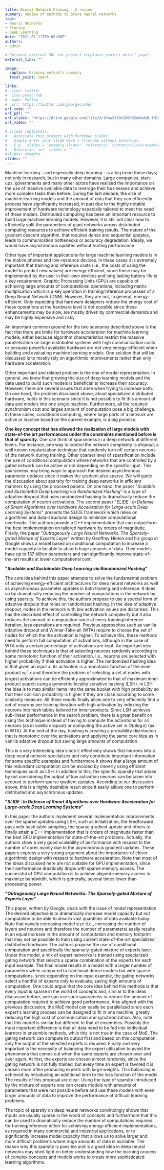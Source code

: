 ```yaml
---
title: Neural Network Pruning - A review
summary: Review of methods to prune neural networks
tags:
- Neural Networks
- Pruning
- Deep Learning
date: "2021-01-11T00:00:00Z"
authors:
- admin

# Optional external URL for project (replaces project detail page).
external_link: ""

image:
  caption: Pruning method's summary
  focal_point: Smart

links:
#- icon: twitter
#  icon_pack: fab
#  name: Follow
#  url: https://twitter.com/georgecushen
url_code: ""
url_pdf: ""
url_slides: "https://drive.google.com/file/d/1RmwX1IUxI8B7SSmNodxB_lMIcWbuwWau/view?usp=sharing"
url_video: ""

# Slides (optional).
#   Associate this project with Markdown slides.
#   Simply enter your slide deck's filename without extension.
#   E.g. `slides = "example-slides"` references `content/slides/example-slides.md`.
#   Otherwise, set `slides = ""`.
#slides: example
slides: ""
---
```


Machine learning - and especially deep learning - is a big trend these days; not only in research, but in many other domains. Large companies, start-ups, governments and many other actors have realized the importance on the use of massive available data to leverage their businesses and achieve more complex tasks than before. During the last decade, the size of machine learning models and the amount of data that they can efficiently process have significantly increased, in part due to the highly notable improvement of hardware technology especially tailored to meet the need of these models. Distributed computing has been an important resource to build large machine learning models. However, it is still not clear how to efficiently split the parameters of giant networks across distributed computing resources to achieve efficient training results. The nature of the gradient descent algorithm, that requires dense and sequential updates, leads to communication bottlenecks or accuracy degradation. Ideally, we would have asynchronous updates without hurting performance.

Other type of important applications for large machine learning models is in the mobile phones and low-resource devices. In these cases it is extremely important that training and inference costs (i.e., the costs of using the model to predict new values) are energy-efficient, since these may be implemented by the user in their own devices and long lasting battery life is a key requirement. Graphic Processing Units (GPU) are capable of achieving large amounts of computational operations, including matrix multiplication which is a key operation in training/inference processes of a Deep Neural Network (DNN). However, they are not, in general, energy-efficient. Only expecting that hardware designers reduce the energy cost of these operations at the hardware level is not possible since these enhancements may be slow, are mostly driven by commercial demands and may be highly expensive and risky.

An important common ground for the two scenarios described above is the fact that there are limits for hardware acceleration for machine learning models, either because algorithm characteristics restrict the massive parallelization on large distributed systems with high communication costs or because powerful available hardware are not very energy-efficient when building and evaluating machine learning models. One solution that will be discussed is to mostly rely on algorithmic improvements rather than only hardware acceleration.

Other important and related problem is the one of model representation. In general, we know that growing the size of deep learning models and the data used to build such models is beneficial to increase their accuracy. However, there are several issues that arise when trying to increase both. On one hand, the problem discussed above, about specialized distributed hardware, holds in this scenario since it is not possible to fit this amount of data and models into one single machine. Furthermore, all the required synchronism cost and larges amount of computation pose a big challenge. In these cases, conditional computing, where large parts of a network are active or inactive based on the current example, is a big promise. 

**One key concept that has allowed the realization of large models with state-of-the art performances under the constraints mentioned before is that of sparsity.** One can think of sparseness in a deep network at different levels. For instance, one way to control the network complexity is _dropout_; a well known regularization technique that randomly turn off certain neurons of the network during training. Other coarser level of sparsification include the use of conditional computation where networks that are controlled by a gated network can be active or not depending on the specific input. This sparseness may bring ways to approach the desired asynchronous parameter updates since it makes the gradient also sparse. We will guide the discussion about sparsity for training deep networks in efficient manners by using the proposed papers. On one hand, the paper "_Scalable and Sustainable Deep Learning via Randomized Hashing_" is a type of adaptive dropout that uses randomized hashing to dramatically reduce the computation of neuron activations. The second paper "_SLIDE : In Defense of Smart Algorithms over Hardware Acceleration for Large-scale Deep Learning Systems_" presents the SLIDE framework which relies on algorithmic and data-structural design to minimize computational overheads. The authors provide a C++ implementation that can outperform the best implementation on tailored hardware by orders of magnitude. Finally, the paper "_Outrageously Large Neural Networks: The Sparsely-gated Mixture of Experts Layer_" written by Geoffrey Hinton and his group at Google shows a model based on conditional computation to increase a model capacity to be able to absorb huge amounts of data. Their models have up to $137$ billion parameters and can significantly improve state-of-the-art results at lower computational cost.

**"_Scalable and Sustainable Deep Learning via Randomized Hashing_"**

The core idea behind this paper attempts to solve the fundamental problem of achieving energy-efficient architectures for deep neural networks as well as asynchronous parameter updates in both training and inference. It does so by dramatically reducing the number of computations in the network by using sparsity. To achieve this, the authors propose to use a special form of adaptive dropout that relies on randomized hashing. In the idea of adaptive dropout, nodes in the network with low activation values are discarded. This has the described effect of controlling the network complexity but it also reduces the amount of computation since at every training/inference iteration, less operations are required. Previous approaches such as vanilla adaptive dropout and Winner-Take-all (WTA) require to choose the set of nodes for which the the activation is higher. To achieve this, these methods need to perform full computation of activations, although in the case of WTA only a certain percentage of activations are kept. An important idea behind these techniques is that of selecting neurons randomly according to some monotonic function of their activation, i.e., neurons are selected with higher probability if their activation is higher. The randomized hashing idea is that given an input $x$, its activation is a monotonic function of the inner product $w_i^{\top}x$ and therefore the problem of selecting a set of nodes with largest activations can be efficiently approximated to that of maximum inner product search using asymmetric locality sensitive hashing (LSH). In LSH the idea is to map similar items into the same bucket with high probability so that their collision probability is higher if they are close according to some similarity measure. All these results finally allow one to very efficiently find a set of neurons per training iteration with high activation by indexing the neurons into hash tables tailored for inner products. Since LSH achieves sub-linear performance in the search problem, there is a great benefit on using this technique instead of having to compute the activations for all neurons (as in vanilla dropout) or computing the active set in $O(n\log n)$ (as in WTA). At the end of the day, hashing is creating a probability distribution that is monotonic over the activations and applying the same core idea as in vanilla adaptive dropout but saving large amounts of computation.

This is a very interesting idea since it effectively shows that neurons into a deep neural network specializes and only contribute important information for some specific examples and furthermore it shows that a large amount of this redundant computation can be avoided by cleverly using efficient techniques such as LSH. In addition to this, the specific sparsity that arises by not considering the output of low activation neurons can be taken into account to perform sparse gradient updates. According to our discussion above, this is a highly desirable result since it easily allows one to perform distributed and asynchronous updates.

**"_SLIDE : In Defense of Smart Algorithms over Hardware Acceleration for Large-scale Deep Learning Systems_"**

In this paper the authors implement several implementation improvements over the sparse updates using LSH, such as initialization, the feedforward pass with hash table sampling, the sparse gradient update and others to finally attain a C++ implementation that is orders of magnitude faster than the best GPU implementation for state-of-the-art problems. Actually, the authors show a very good scalability of performance with respect to the number of cores mainly due to the asynchronous gradient updates. These papers express a very strong argument about the importance of clever algorithmic design with respect to hardware acceleration. Note that most of the ideas discussed here are not suitable for GPU implementation, since their performance drastically drops with sparse memory access. The successful of GPU computation is to achieve aligned-memory access to maximize bandwidth, which is generally, several times lower than processing power.

**"_Outrageously Large Neural Networks: The Sparsely-gated Mixture of Experts Layer_"**

This paper, written by Google, deals with the issue of model representation. The desired objective is to dramatically increase model capacity but not computation to be able to absorb vast quantities of data available today. Note that naively increasing model size (i.e., increasing the number of layers and neurons and therefore the number of parameters) easily results in an equal increase in the amount of computation and memory footprint that may not be possible to train using current state-of-the-art specialized distributed hardware. The authors propose the use of conditional computation and specifically the sparsely-gated mixture of experts layer. Under this model, a mix of expert networks is trained using specialized gating network that selects a sparse combination of the experts for each input example. The final model results in a model with a larger number of parameters when compared to traditional dense models but with sparse computations, since depending on the input example, the gating networks select a handful of experts only to evaluate, saving high amounts of computation. One could argue that the core idea behind this methods is that every input is sparse in the world of concepts and, similar to the ideas discussed before, one can use such sparseness to reduce the amount of computation required to achieve good performance. Also aligned with the previous discussion, the MoE model can easily be parallelized since each expert's learning process can be designed to fit in one machine, greatly reducing the high cost of communication and synchronization. Also, note that this model is similar but different to that of ensembles. Possibly the most important difference is that all data need to be fed into inidividual learners in ensemble methods, while this is not true in the case of MoE. The gating network can compute its output first and based on this computation, only the output of the selected experts is required. Finally and very important is the necessity of balancing the expert utilization to avoid the phenomena that comes out when the same experts are chosen over and over again. At first, the experts are chosen almost randomly, since the gating network is not fully trained, but every time an expert is favored it is chosen more often producing experts with large weights. This balancing is achieved by introducing an additional term to the loss function of the model. The results of this proposal are clear. Using the type of sparsity introduced by the mixture of experts one can create models with amounts of parameters that were not possible before and use these models with even larger amounts of data to improve the performance of difficult learning problems.

The topic of sparsity on deep neural networks convincingly shows that inputs are usually sparse in the world of concepts and furthermore that this can be used to dramatically reduce the number of computations required for training/inference either for achieving energy-efficient implementations, as required in many commercial and industrial applications, or to significantly increase model capacity that allows us to solve larger and more difficult problems where huge amounts of data is available. The reason why this sparsity is possible and is a good idea in deep neural networks may shed light on better understanding how the learning process of complex concepts and models works to create more sophisticated learning algorithms. 